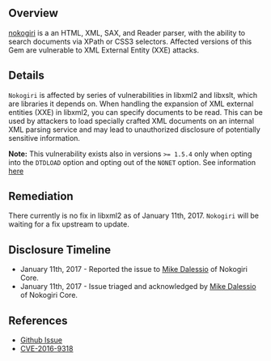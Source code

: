 ## Overview
[nokogiri](https://rubygems.org/gems/nokogiri) is a an HTML, XML, SAX, and Reader parser, with the ability to search documents via XPath or CSS3 selectors.
Affected versions of this Gem are vulnerable to XML External Entity (XXE) attacks.

## Details
`Nokogiri` is affected by series of vulnerabilities in libxml2 and libxslt, which are libraries it depends on. When handling the expansion of XML external entities (XXE) in libxml2, you can specify documents to be read. This can be used by attackers to load specially crafted XML documents on an internal XML parsing service and may lead to unauthorized disclosure of potentially sensitive information.

**Note:** This vulnerability exists also in versions `>= 1.5.4` only when opting into the `DTDLOAD` option and opting out of the `NONET` option. See information [here](https://snyk.io/vuln/SNYK-RUBY-NOKOGIRI-20299)

## Remediation
There currently is no fix in libxml2 as of January 11th, 2017.
`Nokogiri` will be waiting for a fix upstream to update.

## Disclosure Timeline
- January 11th, 2017 - Reported the issue to [Mike Dalessio](https://github.com/flavorjones) of Nokogiri Core.
- January 11th, 2017 - Issue triaged and acknowledged by [Mike Dalessio](https://github.com/flavorjones) of Nokogiri Core.

## References
- [Github Issue](https://github.com/sparklemotion/nokogiri/issues/1582)
- [CVE-2016-9318](https://cve.mitre.org/cgi-bin/cvename.cgi?name=CVE-2016-9318)
